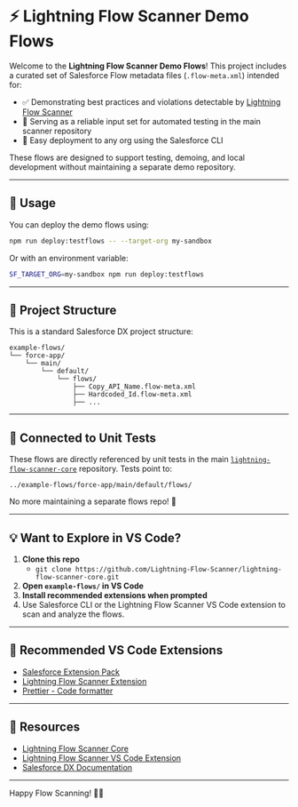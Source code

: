 # ⚡️ Lightning Flow Scanner Demo Flows

Welcome to the **Lightning Flow Scanner Demo Flows**! This project includes a curated set of Salesforce Flow metadata files (`.flow-meta.xml`) intended for:

- ✅ Demonstrating best practices and violations detectable by [Lightning Flow Scanner](https://github.com/Lightning-Flow-Scanner)
- 🧪 Serving as a reliable input set for automated testing in the main scanner repository
- 🚀 Easy deployment to any org using the Salesforce CLI

These flows are designed to support testing, demoing, and local development without maintaining a separate demo repository.

---

## 🔧 Usage

You can deploy the demo flows using:

```bash
npm run deploy:testflows -- --target-org my-sandbox
```

Or with an environment variable:

```bash
SF_TARGET_ORG=my-sandbox npm run deploy:testflows
```

---

## 📁 Project Structure

This is a standard Salesforce DX project structure:

```
example-flows/
└── force-app/
    └── main/
        └── default/
            └── flows/
                ├── Copy_API_Name.flow-meta.xml
                ├── Hardcoded_Id.flow-meta.xml
                ├── ...
```

---

## 🧪 Connected to Unit Tests

These flows are directly referenced by unit tests in the main [`lightning-flow-scanner-core`](https://github.com/Lightning-Flow-Scanner/lightning-flow-scanner-core) repository. Tests point to:

```
../example-flows/force-app/main/default/flows/
```

No more maintaining a separate flows repo! 🎉

---

## 💡 Want to Explore in VS Code?

1. **Clone this repo**
   - `git clone https://github.com/Lightning-Flow-Scanner/lightning-flow-scanner-core.git`
2. **Open `example-flows/` in VS Code**
3. **Install recommended extensions when prompted**
4. Use Salesforce CLI or the Lightning Flow Scanner VS Code extension to scan and analyze the flows.

---

## 🧩 Recommended VS Code Extensions

- [Salesforce Extension Pack](https://marketplace.visualstudio.com/items?itemName=salesforce.salesforcedx-vscode)
- [Lightning Flow Scanner Extension](https://marketplace.visualstudio.com/items?itemName=ForceConfigControl.lightningflowscanner)
- [Prettier - Code formatter](https://marketplace.visualstudio.com/items?itemName=esbenp.prettier-vscode)

---

## 📖 Resources

- [Lightning Flow Scanner Core](https://github.com/Lightning-Flow-Scanner/lightning-flow-scanner-core)
- [Lightning Flow Scanner VS Code Extension](https://marketplace.visualstudio.com/items?itemName=ForceConfigControl.lightningflowscanner)
- [Salesforce DX Documentation](https://developer.salesforce.com/tools/sfdxcli)

---

Happy Flow Scanning! 🚦✨
